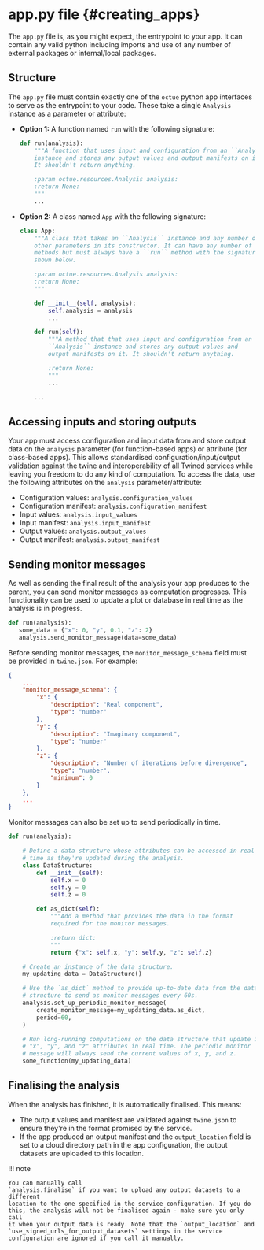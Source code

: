 # app.py file {#creating_apps}

The `app.py` file is, as you might expect, the entrypoint to your app.
It can contain any valid python including imports and use of any number
of external packages or internal/local packages.

## Structure

The `app.py` file must contain exactly one of the `octue` python app
interfaces to serve as the entrypoint to your code. These take a single
`Analysis` instance as a parameter or attribute:

- **Option 1:** A function named `run` with the following signature:

  ```python
  def run(analysis):
      """A function that uses input and configuration from an ``Analysis``
      instance and stores any output values and output manifests on it.
      It shouldn't return anything.

      :param octue.resources.Analysis analysis:
      :return None:
      """
      ...
  ```

- **Option 2:** A class named `App` with the following signature:

  ```python
  class App:
      """A class that takes an ``Analysis`` instance and any number of
      other parameters in its constructor. It can have any number of
      methods but must always have a ``run`` method with the signature
      shown below.

      :param octue.resources.Analysis analysis:
      :return None:
      """

      def __init__(self, analysis):
          self.analysis = analysis
          ...

      def run(self):
          """A method that that uses input and configuration from an
          ``Analysis`` instance and stores any output values and
          output manifests on it. It shouldn't return anything.

          :return None:
          """
          ...

      ...
  ```

## Accessing inputs and storing outputs

Your app must access configuration and input data from and store output
data on the `analysis` parameter (for function-based apps) or attribute (for
class-based apps). This allows standardised configuration/input/output
validation against the twine and interoperability of all Twined services
while leaving you freedom to do any kind of computation. To access the
data, use the following attributes on the `analysis`
parameter/attribute:

- Configuration values: `analysis.configuration_values`
- Configuration manifest: `analysis.configuration_manifest`
- Input values: `analysis.input_values`
- Input manifest: `analysis.input_manifest`
- Output values: `analysis.output_values`
- Output manifest: `analysis.output_manifest`

## Sending monitor messages

As well as sending the final result of the analysis your app produces to
the parent, you can send monitor messages as computation progresses.
This functionality can be used to update a plot or database in real time
as the analysis is in progress.

```python
def run(analysis):
   some_data = {"x": 0, "y", 0.1, "z": 2}
   analysis.send_monitor_message(data=some_data)
```

Before sending monitor messages, the `monitor_message_schema` field must
be provided in `twine.json`. For example:

```json
{
    ...
    "monitor_message_schema": {
        "x": {
            "description": "Real component",
            "type": "number"
        },
        "y": {
            "description": "Imaginary component",
            "type": "number"
        },
        "z": {
            "description": "Number of iterations before divergence",
            "type": "number",
            "minimum": 0
        }
    },
    ...
}
```

Monitor messages can also be set up to send periodically in time.

```python
def run(analysis):

    # Define a data structure whose attributes can be accessed in real
    # time as they're updated during the analysis.
    class DataStructure:
        def __init__(self):
            self.x = 0
            self.y = 0
            self.z = 0

        def as_dict(self):
            """Add a method that provides the data in the format
            required for the monitor messages.

            :return dict:
            """
            return {"x": self.x, "y": self.y, "z": self.z}

    # Create an instance of the data structure.
    my_updating_data = DataStructure()

    # Use the `as_dict` method to provide up-to-date data from the data
    # structure to send as monitor messages every 60s.
    analysis.set_up_periodic_monitor_message(
        create_monitor_message=my_updating_data.as_dict,
        period=60,
    )

    # Run long-running computations on the data structure that update its
    # "x", "y", and "z" attributes in real time. The periodic monitor
    # message will always send the current values of x, y, and z.
    some_function(my_updating_data)
```

## Finalising the analysis

When the analysis has finished, it is automatically finalised. This
means:

- The output values and manifest are validated against `twine.json` to
  ensure they're in the format promised by the service.
- If the app produced an output manifest and the `output_location` field
  is set to a cloud directory path in the app configuration, the output
  datasets are uploaded to this location.

!!! note

    You can manually call
    `analysis.finalise` if you want to upload any output datasets to a different
    location to the one specified in the service configuration. If you do
    this, the analysis will not be finalised again - make sure you only call
    it when your output data is ready. Note that the `output_location` and
    `use_signed_urls_for_output_datasets` settings in the service
    configuration are ignored if you call it manually.
